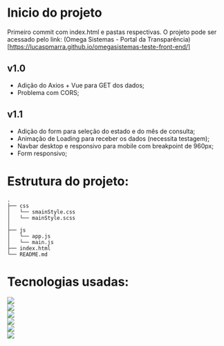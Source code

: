 # Inicio do projeto
Primeiro commit com index.html e pastas respectivas.
O projeto pode ser acessado pelo link: (Omega Sistemas - Portal da Transparência)[https://lucaspmarra.github.io/omegasistemas-teste-front-end/]

## v1.0

- Adição do Axios + Vue para GET dos dados;
- Problema com CORS;

## v1.1

- Adição do form para seleção do estado e do mês de consulta;
- Animação de Loading para receber os dados (necessita testagem);
- Navbar desktop e responsivo para mobile com breakpoint de 960px;
- Form responsivo;


# Estrutura do projeto:
```
.
├── css
│   └── smainStyle.css
│   └── mainStyle.scss
│   
├── js
│   └── app.js
│   └── main.js
├── index.html
└── README.md
```

# Tecnologias usadas:
![](https://img.shields.io/badge/HTML--brightgreen)  
![](https://img.shields.io/badge/SCSS--brightgreen)   
![](https://img.shields.io/badge/CSS--brightgreen)   
![](https://img.shields.io/badge/Javascript--brightgreen)   
![](https://img.shields.io/badge/Vue.js--brightgreen)  
![](https://img.shields.io/badge/Axios--brightgreen)  

